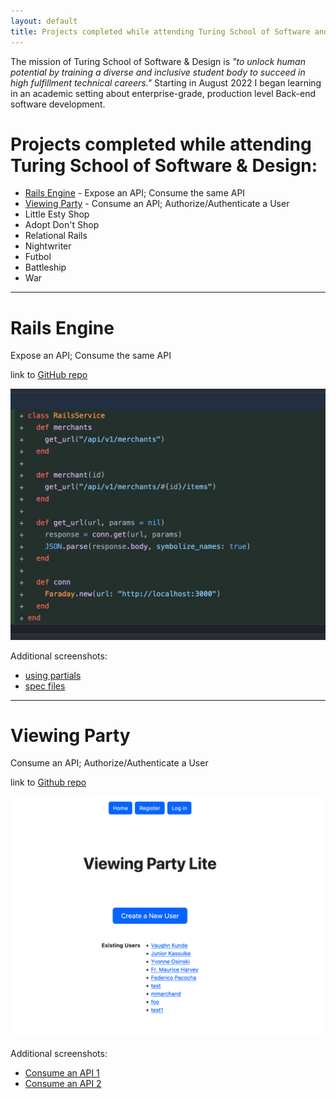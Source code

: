 ```yaml
---
layout: default
title: Projects completed while attending Turing School of Software and Design
---
```


The mission of Turing School of Software & Design is _"to unlock human potential by training a diverse and inclusive student body to succeed in high fulfillment technical careers."_ Starting in August 2022 I began learning in an academic setting about enterprise-grade, production level Back-end software development.

# Projects completed while attending Turing School of Software & Design:
- [Rails Engine](#rails-engine) - Expose an API; Consume the same API
- [Viewing Party](#viewing-party) - Consume an API; Authorize/Authenticate a User
- Little Esty Shop
- Adopt Don't Shop
- Relational Rails
- Nightwriter
- Futbol
- Battleship
- War

---
# Rails Engine
Expose an API; Consume the same API

link to [GitHub repo](https://github.com/MarchandMD/rails_engine_fe-1)

![image1](/assets/images/portfolio_screenshots/rails_engine/rails_engine_1.png)

Additional screenshots:
- [using partials](/assets/images/portfolio_screenshots/rails_engine/rails_engine_2.png)
- [spec files](/assets/images/portfolio_screenshots/rails_engine/rails_engine_3.png)


---
# Viewing Party
Consume an API; Authorize/Authenticate a User

link to [Github repo](https://github.com/MarchandMD/viewing_party_lite)

![image1](/assets/images/portfolio_screenshots/viewing_party/viewing_party_home_screen.png)

Additional screenshots:
- [Consume an API 1](/assets/images/portfolio_screenshots/viewing_party/viewing_party_api_consumption_1.png)
- [Consume an API 2](/assets/images/portfolio_screenshots/viewing_party/viewing_party_api_consumption_2.png)
